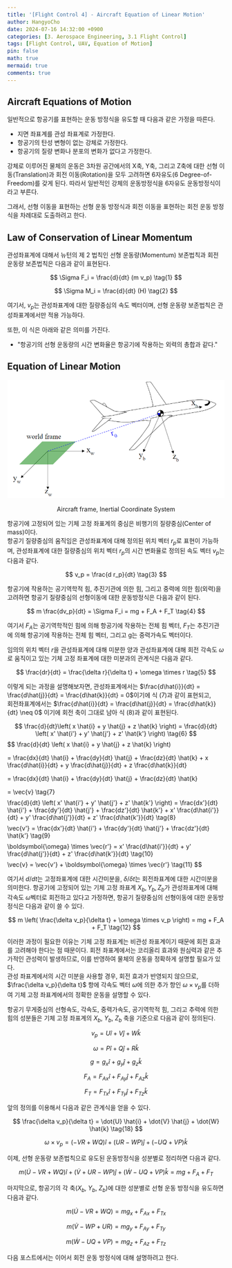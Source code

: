 ```yaml
---
title: '[Flight Control 4] - Aircraft Equation of Linear Motion'
author: HangyoCho
date: 2024-07-16 14:32:00 +0900
categories: [3. Aerospace Engineering, 3.1 Flight Control]
tags: [Flight Control, UAV, Equation of Motion]
pin: false
math: true
mermaid: true
comments: true
---
```


## Aircraft Equations of Motion 

일반적으로 항공기를 표현하는 운동 방정식을 유도할 때 다음과 같은 가정을 따른다.
- 지면 좌표계를 관성 좌표계로 가정한다.
- 항공기의 탄성 변형이 없는 강체로 가정한다.
- 항공기의 질량 변화나 분포의 변화가 없다고 가정한다.

강체로 이루어진 물체의 운동은 3차원 공간에서의 X축, Y축, 그리고 Z축에 대한 선형 이동(Translation)과 회전 이동(Rotation)을 모두 고려하면 6자유도(6 Degree-of-Freedom)를 갖게 된다. 따라서 일반적인 강체의 운동방정식을 6자유도 운동방정식이라고 부른다.

그래서, 선형 이동을 표현하는 선형 운동 방정식과 회전 이동을 표현하는 회전 운동 방정식을 차례대로 도출하려고 한다.

## Law of Conservation of Linear Momentum

관성좌표계에 대해서 뉴턴의 제 2 법칙인 선형 운동량(Momentum) 보존법칙과 회전 운동량 보존법칙은 다음과 같이 표현된다.

$$
\Sigma F_i = \frac{d}{dt} (m v_p)
\tag{1}
$$

$$
\Sigma M_i = \frac{d}{dt} (H)
\tag{2}
$$

여기서, $v_p$는 관성좌표계에 대한 질량중심의 속도 벡터이며, 선형 운동량 보존법칙은 관성좌표계에서만 적용 가능하다.
 
또한, 이 식은 아래와 같은 의미를 가진다.  

- "항공기의 선형 운동량의 시간 변화율은 항공기에 작용하는 외력의 총합과 같다."

## Equation of Linear Motion
<div style="text-align: center;">
  <img src="./image/flight control/air_in_inertial.png" alt="Aircraft frame, Inertial Coordinate System"/>
  <p>Aircraft frame, Inertial Coordinate System</p>
</div>

항공기에 고정되어 있는 기체 고정 좌표계의 중심은 비행기의 질량중심(Center of mass)이다.     
항공기 질량중심의 움직임은 관성좌표계에 대해 정의된 위치 벡터 $r_p$로 표현이 가능하며,
관성좌표계에 대한 질량중심의 위치 벡터 $r_p$의 시간 변화율로 정의된 속도 벡터 $v_p$는 다음과 같다.

$$
v_p = \frac{d r_p}{dt}
\tag{3}
$$

항공기에 작용하는 공기역학적 힘, 추진기관에 의한 힘, 그리고 중력에 의한 힘(외력)을 고려하면 항공기 질량중심의 선형이동에 대한 운동방정식은 다음과 같이 된다.

$$
m \frac{dv_p}{dt} = \Sigma F_i = mg + F_A + F_T
\tag{4}
$$

여기서 $F_A$는 공기역학적인 힘에 의해 항공기에 작용하는 전체 힘 벡터, $F_T$는 추진기관에 의해 항공기에 작용하는 전체 힘 벡터, 그리고 g는 중력가속도 벡터이다.


임의의 위치 벡터 $r$을 관성좌표계에 대해 미분한 양과 관성좌표계에 대해 회전 각속도 $\omega$로 움직이고 있는 기체 고정 좌표계에 대한 미분과의 관계식은 다음과 같다.  

$$
\frac{dr}{dt} = \frac{\delta r}{\delta t} + \omega \times r
\tag{5}
$$

이렇게 되는 과정을 설명해보자면, 관성좌표계에서는 $\frac{d\hat{i}}{dt} = \frac{d\hat{j}}{dt} = \frac{d\hat{k}}{dt} = 0$이기에 식 (7)과 같이 표현되고,  
회전좌표계에서는  $\frac{d\hat{i}}{dt} = \frac{d\hat{j}}{dt} = \frac{d\hat{k}}{dt} \neq 0$ 이기에 회전 축이 그대로 남아 식 (8)과 같이 표현된다.
 
$$
\frac{d}{dt}\left( x \hat{i} + y \hat{j} + z \hat{k} \right) = \frac{d}{dt} \left( x' \hat{i'} + y' \hat{j'} + z' \hat{k'} \right)
\tag{6}
$$
$$
\frac{d}{dt} \left( x \hat{i} + y \hat{j} + z \hat{k} \right)

=  \frac{dx}{dt} \hat{i} + \frac{dy}{dt} \hat{j}  + \frac{dz}{dt} \hat{k} + x \frac{d\hat{i}}{dt} + y \frac{d\hat{j}}{dt} + z \frac{d\hat{k}}{dt} 

= \frac{dx}{dt} \hat{i} + \frac{dy}{dt} \hat{j} + \frac{dz}{dt} \hat{k}

= \vec{v}
\tag{7}
$$
$$
\frac{d}{dt} \left( x' \hat{i'} + y' \hat{j'} + z' \hat{k'} \right) = \frac{dx'}{dt} \hat{i'} + \frac{dy'}{dt} \hat{j'} + \frac{dz'}{dt} \hat{k'} + x' \frac{d\hat{i'}}{dt} + y' \frac{d\hat{j'}}{dt} + z' \frac{d\hat{k'}}{dt}
\tag{8}
$$
$$
\vec{v'} = \frac{dx'}{dt} \hat{i'} + \frac{dy'}{dt} \hat{j'} + \frac{dz'}{dt} \hat{k'}
\tag{9}
$$
$$
\boldsymbol{\omega} \times \vec{r'} = x' \frac{d\hat{i'}}{dt} + y' \frac{d\hat{j'}}{dt} + z' \frac{d\hat{k'}}{dt} 
\tag{10}
$$
$$
\vec{v} = \vec{v'} +  \boldsymbol{\omega} \times \vec{r'}
\tag{11}
$$


여기서 $d/dt$는 고정좌표계에 대한 시간미분을, $\delta/\delta t$는 회전좌표계에 대한 시간미분을 의미한다.
항공기에 고정되어 있는 기체 고정 좌표계 $X_b, Y_b, Z_b$가 관성좌표계에 대해 각속도 $\omega$벡터로 회전하고 있다고 가정하면, 항공기 질량중심의 선형이동에 대한 운동방정식은 다음과 같이 쓸 수 있다.

$$
m \left( \frac{\delta v_p}{\delta t} + \omega \times v_p \right) = mg + F_A + F_T
\tag{12}
$$

이러한 과정이 필요한 이유는 기체 고정 좌표계는 비관성 좌표계이기 때문에 회전 효과를 고려해야 한다는 점 때문이다. 회전 좌표계에서는 코리올리 효과와 원심력과 같은 추가적인 관성력이 발생하므로, 이를 반영하여 물체의 운동을 정확하게 설명할 필요가 있다.    
관성 좌표계에서의 시간 미분을 사용할 경우, 회전 효과가 반영되지 않으므로, $\frac{\delta v_p}{\delta t}$ 항에 각속도 벡터 $\omega$에 의한 추가 항인 $\omega \times v_p$를 더하여 기체 고정 좌표계에서의 정확한 운동을 설명할 수 있다.

항공기 무게중심의 선형속도, 각속도, 중력가속도, 공기역학적 힘, 그리고 추력에 의한 힘의 성분들은 기체 고정 좌표계의 $X_b$, $Y_b$, $Z_b$ 축을 기준으로 다음과 같이 정의된다.

$$
v_p = U \hat{i} + V \hat{j} + W \hat{k}
\tag{13}
$$

$$
\omega = P \hat{i} + Q \hat{j} + R \hat{k}
\tag{14}
$$

$$
g = g_x \hat{i} + g_y \hat{j} + g_z \hat{k}
\tag{15}
$$

$$
F_A = F_{Ax} \hat{i} + F_{Ay} \hat{j} + F_{Az} \hat{k}
\tag{16}
$$

$$
F_T = F_{Tx} \hat{i} + F_{Ty} \hat{j} + F_{Tz} \hat{k}
\tag{17}
$$

앞의 정의를 이용해서 다음과 같은 관계식을 얻을 수 있다.

$$
\frac{\delta v_p}{\delta t} = \dot{U} \hat{i} + \dot{V} \hat{j} + \dot{W} \hat{k} \tag{18}
$$

$$
\omega \times v_p = (-VR + WQ) \hat{i} + (UR - WP) \hat{j} + (-UQ + VP) \hat{k} \tag{19}
$$

이제, 선형 운동량 보존법칙으로 유도된 운동방정식을 성분별로 정리하면 다음과 같다.

$$
m \left( \dot{U} - VR + WQ \right) \hat{i} + \left(\dot{V} + UR - WP \right) \hat{j} + \left( \dot{W} - UQ + VP \right) \hat{k} = mg + F_A + F_T \tag{20}
$$

마지막으로, 항공기의 각 축($X_b$, $Y_b$, $Z_b$)에 대한 성분별로 선형 운동 방정식을 유도하면 다음과 같다.

$$
m \left( \dot{U} - VR + WQ \right) = mg_x + F_{Ax} + F_{Tx}
\tag{21}
$$

$$
m \left( \dot{V} - WP + UR \right) = mg_y + F_{Ay} + F_{Ty}
\tag{22}
$$

$$
m \left( \dot{W} - UQ + VP \right) = mg_z + F_{Az} + F_{Tz}
\tag{23}
$$


다음 포스트에서는 이어서 회전 운동 방정식에 대해 설명하려고 한다.